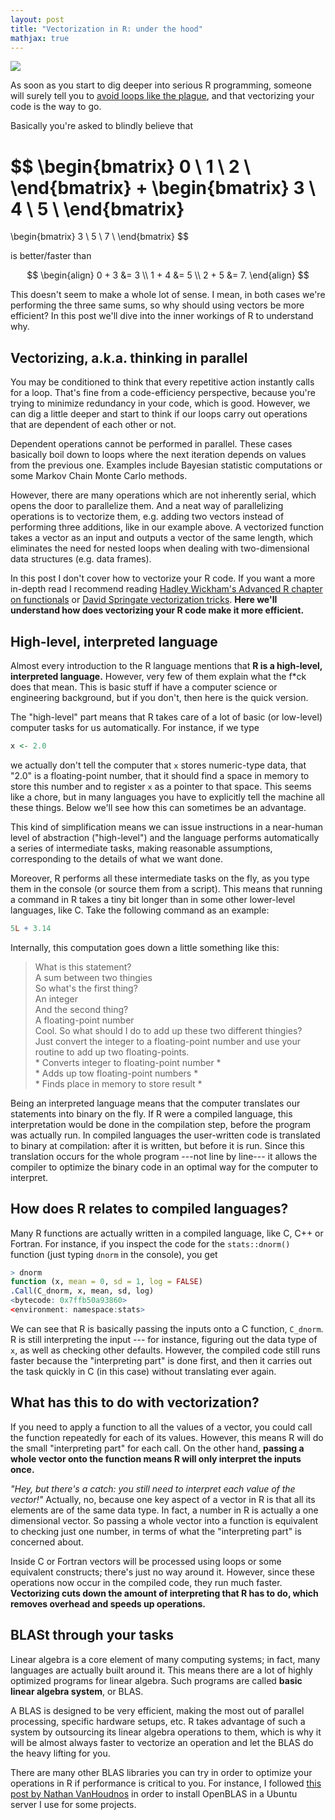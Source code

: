 ```yaml
---
layout: post
title: "Vectorization in R: under the hood"
mathjax: true
---
```


![](https://www.quizover.com/jc2012-war/ocw/mirror/col10685_1.2_complete/m21494/pic009.png)

As soon as you start to dig deeper into serious R programming, someone will surely tell you to [avoid loops like the plague](https://yihui.name/en/2010/10/on-the-gory-loops-in-r/), and that vectorizing your code is the way to go.

Basically you're asked to blindly believe that

$$
\begin{bmatrix}
0 \\
1 \\
2 \\
\end{bmatrix}
+
\begin{bmatrix}
3 \\
4 \\
5 \\
\end{bmatrix}
=
\begin{bmatrix}
3 \\
5 \\
7 \\
\end{bmatrix}
$$

is better/faster than

$$
\begin{align}
0 + 3 &= 3 \\
1 + 4 &= 5 \\
2 + 5 &= 7.
\end{align}
$$

This doesn't seem to make a whole lot of sense.
I mean, in both cases we're performing the three same sums, so why should using vectors be more efficient?
In this post we'll dive into the inner workings of R to understand why.

<!--more-->

## Vectorizing, a.k.a. thinking in parallel

You may be conditioned to think that every repetitive action instantly calls for a loop. That's fine from a code-efficiency perspective, because you're trying to minimize redundancy in your code, which is good. However, we can dig a little deeper and start to think if our loops carry out operations that are dependent of each other or not.

Dependent operations cannot be performed in parallel. These cases basically boil down to loops where the next iteration depends on values from the previous one. Examples include Bayesian statistic computations or some Markov Chain Monte Carlo methods.

However, there are many operations which are not inherently serial, which opens the door to parallelize them. And a neat way of parallelizing operations is to vectorize them, e.g. adding two vectors instead of performing three additions, like in our example above.
A vectorized function takes a vector as an input and outputs a vector of the same length, which eliminates the need for nested loops when dealing with two-dimensional data structures (e.g. data frames).

In this post I don't cover how to vectorize your R code. If you want a more in-depth read I recommend reading [Hadley Wickham's Advanced R chapter on functionals](http://adv-r.had.co.nz/Functionals.html) or [David Springate vectorization tricks](http://rpubs.com/daspringate/vectorisation). **Here we'll understand how does vectorizing your R code make it more efficient.**

## High-level, interpreted language

Almost every introduction to the R language mentions that **R is a high-level, interpreted language.** However, very few of them explain what the f*ck does that mean. This is basic stuff if have a computer science or engineering background, but if you don't, then here is the quick version.

The "high-level" part means that R takes care of a lot of basic (or low-level) computer tasks for us automatically. For instance, if we type

```R
x <- 2.0
```

we actually don't tell the computer that `x` stores numeric-type data, that "2.0" is a floating-point number, that it should find a space in memory to store this number and to register `x` as a pointer to that space. This seems like a chore, but in many languages you have to explicitly tell the machine all these things. Below we'll see how this can sometimes be an advantage.

This kind of simplification means we can issue instructions in a near-human level of abstraction ("high-level") and the language performs automatically a series of intermediate tasks, making reasonable assumptions, corresponding to the details of what we want done.

Moreover, R performs all these intermediate tasks on the fly, as you type them in the console (or source them from a script). This means that running a command in R takes a tiny bit longer than in some other lower-level languages, like C. Take the following command as an example:

```R
5L + 3.14
```

Internally, this computation goes down a little something like this:

> What is this statement?  
> A sum between two thingies  
> So what's the first thing?  
> An integer  
> And the second thing?  
> A floating-point number  
> Cool. So what should I do to add up these two different thingies?  
> Just convert the integer to a floating-point number and use your routine to add up two floating-points.  
> \* Converts integer to floating-point number \*  
> \* Adds up tow floating-point numbers \*  
> \* Finds place in memory to store result \*  

Being an interpreted language means that the computer translates our statements into binary on the fly. If R were a compiled language, this interpretation would be done in the compilation step, before the program was actually run. In compiled languages the user-written code is translated to binary at compilation: after it is written, but before it is run. Since this translation occurs for the whole program ---not line by line--- it allows the compiler to optimize the binary code in an optimal way for the computer to interpret.

## How does R relates to compiled languages?

Many R functions are actually written in a compiled language, like C, C++ or Fortran. For instance, if you inspect the code for the `stats::dnorm()` function (just typing `dnorm` in the console), you get

```R
> dnorm
function (x, mean = 0, sd = 1, log = FALSE)
.Call(C_dnorm, x, mean, sd, log)
<bytecode: 0x7ffb50a93860>
<environment: namespace:stats>
```

We can see that R is basically passing the inputs onto a C function, `C_dnorm`. R is still interpreting the input --- for instance, figuring out the data type of `x`, as well as checking other defaults. However, the compiled code still runs faster because the "interpreting part" is done first, and then it carries out the task quickly in C (in this case) without translating ever again.

## What has this to do with vectorization?

If you need to apply a function to all the values of a vector, you could call the function repeatedly for each of its values. However, this means R will do the small "interpreting part" for each call. On the other hand, **passing a whole vector onto the function means R will only interpret the inputs once.**

*"Hey, but there's a catch: you still need to interpret each value of the vector!"*
Actually, no, because one key aspect of a vector in R is that all its elements are of the same data type. In fact, a number in R is actually a one dimensional vector. So passing a whole vector into a function is equivalent to checking just one number, in terms of what the "interpreting part" is concerned about.

Inside C or Fortran vectors will be processed using loops or some equivalent constructs; there's just no way around it. However, since these operations now occur in the compiled code, they run much faster. **Vectorizing cuts down the amount of interpreting that R has to do, which removes overhead and speeds up operations.**

## BLASt through your tasks

Linear algebra is a core element of many computing systems; in fact, many languages are actually built around it. This means there are a lot of highly optimized programs for linear algebra. Such programs are called **basic linear algebra system**, or BLAS.

A BLAS is designed to be very efficient, making the most out of parallel processing, specific hardware setups, etc. R takes advantage of such a system by outsourcing its linear algebra operations to them, which is why it will be almost always faster to vectorize an operation and let the BLAS do the heavy lifting for you.

There are many other BLAS libraries you can try in order to optimize your operations in R if performance is critical to you. For instance, I followed [this post by Nathan VanHoudnos](http://edustatistics.org/nathanvan/2013/07/09/for-faster-r-use-openblas-instead-better-than-atlas-trivial-to-switch-to-on-ubuntu/) in order to install OpenBLAS in a Ubuntu server I use for some projects.
